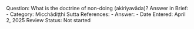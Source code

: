 Question: What is the doctrine of non-doing (akiriyavāda)?
Answer in Brief: -
 Category: Micchādiṭṭhi
Sutta References: -
Answer: -
Date Entered: April 2, 2025
Review Status: Not started